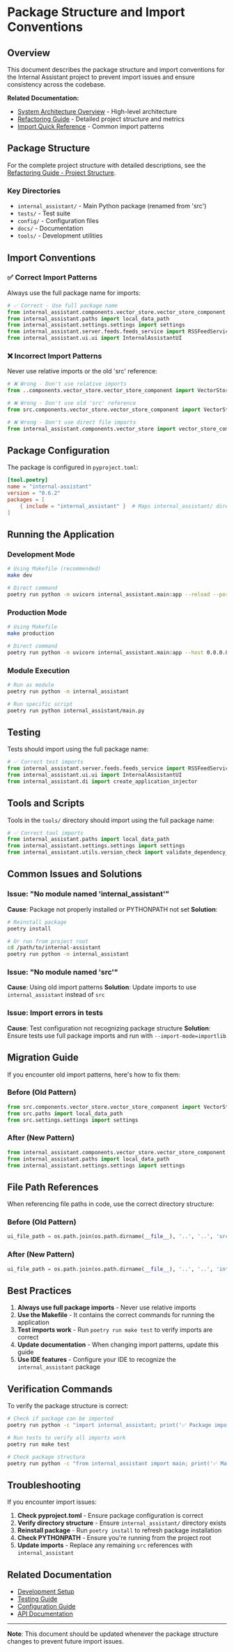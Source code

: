 # Package Structure and Import Conventions

## Overview

This document describes the package structure and import conventions for the Internal Assistant project to prevent import issues and ensure consistency across the codebase.

**Related Documentation:**
- [System Architecture Overview](../architecture/overview.md) - High-level architecture
- [Refactoring Guide](../architecture/refactoring-guide.md) - Detailed project structure and metrics
- [Import Quick Reference](import-quick-reference.md) - Common import patterns

## Package Structure

For the complete project structure with detailed descriptions, see the [Refactoring Guide - Project Structure](../architecture/refactoring-guide.md#complete-project-structure).

### Key Directories
- `internal_assistant/` - Main Python package (renamed from 'src')
- `tests/` - Test suite
- `config/` - Configuration files
- `docs/` - Documentation
- `tools/` - Development utilities

## Import Conventions

### ✅ Correct Import Patterns

Always use the full package name for imports:

```python
# ✅ Correct - Use full package name
from internal_assistant.components.vector_store.vector_store_component import VectorStoreComponent
from internal_assistant.paths import local_data_path
from internal_assistant.settings.settings import settings
from internal_assistant.server.feeds.feeds_service import RSSFeedService
from internal_assistant.ui.ui import InternalAssistantUI
```

### ❌ Incorrect Import Patterns

Never use relative imports or the old 'src' reference:

```python
# ❌ Wrong - Don't use relative imports
from ..components.vector_store.vector_store_component import VectorStoreComponent

# ❌ Wrong - Don't use old 'src' reference
from src.components.vector_store.vector_store_component import VectorStoreComponent

# ❌ Wrong - Don't use direct file imports
from internal_assistant.components.vector_store import vector_store_component
```

## Package Configuration

The package is configured in `pyproject.toml`:

```toml
[tool.poetry]
name = "internal-assistant"
version = "0.6.2"
packages = [
    { include = "internal_assistant" }  # Maps internal_assistant/ directory
]
```

## Running the Application

### Development Mode
```bash
# Using Makefile (recommended)
make dev

# Direct command
poetry run python -m uvicorn internal_assistant.main:app --reload --port 8001
```

### Production Mode
```bash
# Using Makefile
make production

# Direct command
poetry run python -m uvicorn internal_assistant.main:app --host 0.0.0.0 --port 8000
```

### Module Execution
```bash
# Run as module
poetry run python -m internal_assistant

# Run specific script
poetry run python internal_assistant/main.py
```

## Testing

Tests should import using the full package name:

```python
# ✅ Correct test imports
from internal_assistant.server.feeds.feeds_service import RSSFeedService
from internal_assistant.ui.ui import InternalAssistantUI
from internal_assistant.di import create_application_injector
```

## Tools and Scripts

Tools in the `tools/` directory should import using the full package name:

```python
# ✅ Correct tool imports
from internal_assistant.paths import local_data_path
from internal_assistant.settings.settings import settings
from internal_assistant.utils.version_check import validate_dependency_versions
```

## Common Issues and Solutions

### Issue: "No module named 'internal_assistant'"
**Cause**: Package not properly installed or PYTHONPATH not set
**Solution**: 
```bash
# Reinstall package
poetry install

# Or run from project root
cd /path/to/internal-assistant
poetry run python -m internal_assistant
```

### Issue: "No module named 'src'"
**Cause**: Using old import patterns
**Solution**: Update imports to use `internal_assistant` instead of `src`

### Issue: Import errors in tests
**Cause**: Test configuration not recognizing package structure
**Solution**: Ensure tests use full package imports and run with `--import-mode=importlib`

## Migration Guide

If you encounter old import patterns, here's how to fix them:

### Before (Old Pattern)
```python
from src.components.vector_store.vector_store_component import VectorStoreComponent
from src.paths import local_data_path
from src.settings.settings import settings
```

### After (New Pattern)
```python
from internal_assistant.components.vector_store.vector_store_component import VectorStoreComponent
from internal_assistant.paths import local_data_path
from internal_assistant.settings.settings import settings
```

## File Path References

When referencing file paths in code, use the correct directory structure:

### Before (Old Pattern)
```python
ui_file_path = os.path.join(os.path.dirname(__file__), '..', '..', 'src', 'ui', 'ui.py')
```

### After (New Pattern)
```python
ui_file_path = os.path.join(os.path.dirname(__file__), '..', '..', 'internal_assistant', 'ui', 'ui.py')
```

## Best Practices

1. **Always use full package imports** - Never use relative imports
2. **Use the Makefile** - It contains the correct commands for running the application
3. **Test imports work** - Run `poetry run make test` to verify imports are correct
4. **Update documentation** - When changing import patterns, update this guide
5. **Use IDE features** - Configure your IDE to recognize the `internal_assistant` package

## Verification Commands

To verify the package structure is correct:

```bash
# Check if package can be imported
poetry run python -c "import internal_assistant; print('✅ Package imports correctly')"

# Run tests to verify all imports work
poetry run make test

# Check package structure
poetry run python -c "from internal_assistant import main; print('✅ Main module accessible')"
```

## Troubleshooting

If you encounter import issues:

1. **Check pyproject.toml** - Ensure package configuration is correct
2. **Verify directory structure** - Ensure `internal_assistant/` directory exists
3. **Reinstall package** - Run `poetry install` to refresh package installation
4. **Check PYTHONPATH** - Ensure you're running from the project root
5. **Update imports** - Replace any remaining `src` references with `internal_assistant`

## Related Documentation

- [Development Setup](setup.md)
- [Testing Guide](../testing/)
- [Configuration Guide](../configuration/)
- [API Documentation](../api/)

---

**Note**: This document should be updated whenever the package structure changes to prevent future import issues.
